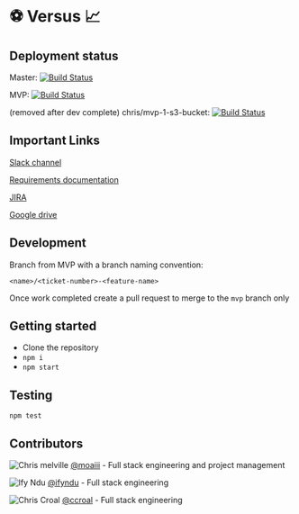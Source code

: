# ⚽  Versus  📈

## Deployment status

Master: [![Build Status](https://travis-ci.com/moaiii/versus.svg?branch=master)](https://travis-ci.com/moaiii/versus)

MVP: [![Build Status](https://travis-ci.com/moaiii/versus.svg?branch=mvp)](https://travis-ci.com/moaiii/versus)

(removed after dev complete)
chris/mvp-1-s3-bucket: [![Build Status](https://travis-ci.com/moaiii/versus.svg?branch=chris/mvp-1-s3-bucket)](https://travis-ci.com/moaiii/versus)

## Important Links

[Slack channel](https://moaiii.slack.com)

[Requirements documentation](https://docs.google.com/document/d/16uscTAFOv0NUeb7j58iORJ454OVXHeCCkjpKDw6wNHU/edit#)

[JIRA](https://football-versus.atlassian.net/secure/RapidBoard.jspa?projectKey=VR&rapidView=6)

[Google drive](https://drive.google.com/drive/folders/1ryhtsya98-6WM5ovWenJ-VSa1qD2zq_r)

## Development

Branch from MVP with a branch naming convention:

`<name>/<ticket-number>-<feature-name>`

Once work completed create a pull request to merge to the `mvp` branch only

## Getting started

- Clone the repository
- `npm i`
- `npm start`

## Testing

`npm test`


## Contributors
![Chris melville](https://avatars1.githubusercontent.com/u/12732217?s=20&v=4)
[@moaiii](https://github.com/moaiii) - Full stack engineering and project management

![Ify Ndu](https://avatars1.githubusercontent.com/u/15639127?s=20&v=4)
[@ifyndu](https://github.com/ifyndu) - Full stack engineering

![Chris Croal](https://avatars1.githubusercontent.com/u/44072215?s=20&v=4)
[@ccroal](https://github.com/ccroal) - Full stack engineering